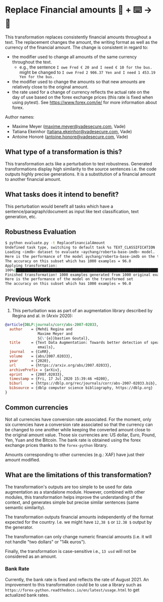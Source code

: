 # Replace Financial amounts 🦎  + ⌨️ → 🐍
This transformation replaces consistently financial amounts throughout a text.
The replacement changes the amount, the writing format as well as the currency of the financial amount.
The change is consistent in regard to:
- the modifier used to change all amounts of the same currency throughout the text.
  - e.g., the sentence `I owe Fred € 20 and I need € 10 for the bus.` might be changed to `I owe Fred 2 906.37 Yen and I need 1 453.19 Yen for the bus.`
- the modifier used to change the amounts so that new amounts are relatively close to the original amount.
- the rate used for a change of currency reflects the actual rate on the day of use based on the forex exchange prices (this rate is fixed when using pytest).
See https://www.forex.com/ie/ for more information about forex.

Author names:
- Maxime Meyer (maxime.meyer@vadesecure.com, Vade)
- Tatiana Ekeinhor (tatiana.ekeinhor@vadesecure.com, Vade)
- Antoine Honoré (antoine.honore@vadesecure.com, Vade)

## What type of a transformation is this?
This transformation acts like a perturbation to test robustness. Generated transformations display high similarity to the 
source sentences i.e. the code outputs highly precise generations. It is a substitution of a financial amount to another financial amount. 

## What tasks does it intend to benefit?
This perturbation would benefit all tasks which have a sentence/paragraph/document as input like text classification, 
text generation, etc. 

## Robustness Evaluation
```bash
$ python evaluate.py -t ReplaceFinancialAmount
Undefined task type, switching to default task %s TEXT_CLASSIFICATION
Loading <imdb> dataset to evaluate <aychang/roberta-base-imdb> model.
Here is the performance of the model aychang/roberta-base-imdb on the test[:20%] split of the imdb dataset
The accuracy on this subset which has 1000 examples = 96.0
Applying transformation:
100%|███████████████████████████████████████████████████████████████████████████████| 1000/1000 [06:21<00:00,  2.62it/s]
Finished transformation! 1000 examples generated from 1000 original examples, with 35 successfully transformed and 965 unchanged (0.035 perturb rate)
Here is the performance of the model on the transformed set
The accuracy on this subset which has 1000 examples = 96.0
```

## Previous Work
1) This perturbation was as part of an augmentation library described by Regina and al. in (Arxiv 2020):
```bibtex
@article{DBLP:journals/corr/abs-2007-02033,
  author    = {Mehdi Regina and
               Maxime Meyer and
               S{\'{e}}bastien Goutal},
  title     = {Text Data Augmentation: Towards better detection of spear-phishing
               emails},
  journal   = {CoRR},
  volume    = {abs/2007.02033},
  year      = {2020},
  url       = {https://arxiv.org/abs/2007.02033},
  archivePrefix = {arXiv},
  eprint    = {2007.02033},
  timestamp = {Fri, 17 Jul 2020 15:39:46 +0200},
  biburl    = {https://dblp.org/rec/journals/corr/abs-2007-02033.bib},
  bibsource = {dblp computer science bibliography, https://dblp.org}
}
```

## Common currencies
Not all currencies have conversion rate associated. For the moment, only six currencies have a conversion rate associated so that the currency can be changed to one another while keeping the converted amount close to the original amount value.
Those six currencies are: US dollar, Euro, Pound, Yen, Yuan and the Bitcoin.
The bank rate is obtained using the forex exchange prices thanks to the `forex-python` library.

Amounts corresponding to other currencies (e.g.: XAF) have just their amount modified.

## What are the limitations of this transformation?
The transformation's outputs are too simple to be used for data augmentation as a standalone module.
However, combined with other modules, this transformation helps improve the understanding of the context, and generates simple but precise similar sentences (same semantic similarity).

The transformation outputs financial amounts independently of the format expected for the country.
I.e. we might have `12,38 $` or `12.38 $` output by the generator.

The transformation can only change numeric financial amounts (i.e. it will not handle "two dollars" or "14k euros").

Finally, the transformation is case-sensitive i.e., `13 usd` will not be considered as an amount.

### Bank Rate

Currently, the bank rate is fixed and reflects the rate of August 2021.
An improvement to this transformation could be to use a library such as `https://forex-python.readthedocs.io/en/latest/usage.html` to get actualized bank rates.

